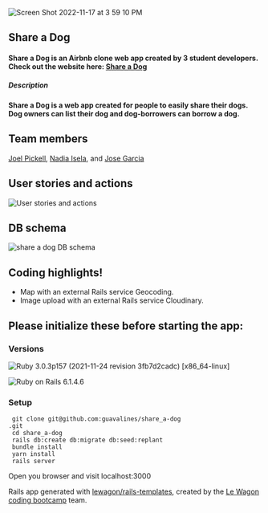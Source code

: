
![Screen Shot 2022-11-17 at 3 59 10 PM](https://user-images.githubusercontent.com/100665876/204125091-4f0a7eca-f3e5-4beb-8a83-0f8a58b09c66.jpeg)


## Share a Dog
#### Share a Dog is an Airbnb clone web app created by 3 student developers. Check out the website here: [Share a Dog](http://www.shareadog.net)


##### Description

#### Share a Dog is a web app created for people to easily share their dogs. Dog owners can list their dog and dog-borrowers can borrow a dog.

## Team members

[Joel Pickell](https://github.com/Guavalines), [Nadia Isela](https://github.com/nadialguno), and [Jose Garcia](https://github.com/pepe371)

## User stories and actions

![User stories and actions](https://user-images.githubusercontent.com/100665876/174197563-3b574149-3798-4f69-9d42-bb16ffcd28be.jpeg)

## DB schema

![share a dog DB schema](https://user-images.githubusercontent.com/100665876/174196031-6e80e63e-0dba-4edf-8820-d4f98c10c7e1.jpeg)

## Coding highlights!

- Map with an external Rails service Geocoding.
- Image upload with an external Rails service Cloudinary.


## Please initialize these before starting the app:

### Versions


![Ruby](https://img.shields.io/badge/Ruby-CC342D?style=for-the-badge&logo=ruby&logoColor=white) 3.0.3p157 (2021-11-24 revision 3fb7d2cadc) [x86_64-linux]

![Ruby on Rails](https://img.shields.io/badge/Ruby_on_Rails-CC0000?style=for-the-badge&logo=ruby-on-rails&logoColor=white) 6.1.4.6

### Setup

```
 git clone git@github.com:guavalines/share_a-dog
.git
 cd share_a-dog
 rails db:create db:migrate db:seed:replant
 bundle install
 yarn install
 rails server
```

Open you browser and visit localhost:3000














Rails app generated with [lewagon/rails-templates](https://github.com/lewagon/rails-templates), created by the [Le Wagon coding bootcamp](https://www.lewagon.com) team.
